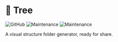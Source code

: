 # 🌲 Tree

![GitHub](https://img.shields.io/github/license/ganobrega/tree.svg?style=flat-square)
![Maintenance](https://img.shields.io/maintenance/yes/2019.svg)
![Maintenance](https://img.shields.io/badge/PR's-welcome-brightgreen.svg)


A visual structure folder generator, ready for share.
